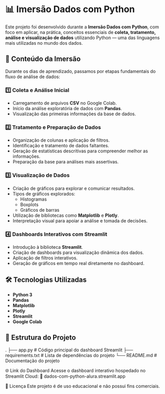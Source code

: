 # 📊 Imersão Dados com Python

Este projeto foi desenvolvido durante a **Imersão Dados com Python**, com foco em aplicar, na prática, conceitos essenciais de **coleta, tratamento, análise e visualização de dados** utilizando Python — uma das linguagens mais utilizadas no mundo dos dados.

## 🚀 Conteúdo da Imersão

Durante os dias de aprendizado, passamos por etapas fundamentais do fluxo de análise de dados:

### 1️⃣ Coleta e Análise Inicial
- Carregamento de arquivos **CSV** no Google Colab.
- Início da análise exploratória de dados com **Pandas**.
- Visualização das primeiras informações da base de dados.

### 2️⃣ Tratamento e Preparação de Dados
- Organização de colunas e aplicação de filtros.
- Identificação e tratamento de dados faltantes.
- Geração de estatísticas descritivas para compreender melhor as informações.
- Preparação da base para análises mais assertivas.

### 3️⃣ Visualização de Dados
- Criação de gráficos para explorar e comunicar resultados.
- Tipos de gráficos explorados:
  - Histogramas
  - Boxplots
  - Gráficos de barras
- Utilização de bibliotecas como **Matplotlib** e **Plotly**.
- Interpretação visual para apoiar a análise e tomada de decisões.

### 4️⃣ Dashboards Interativos com Streamlit
- Introdução à biblioteca **Streamlit**.
- Criação de dashboards para visualização dinâmica dos dados.
- Aplicação de filtros interativos.
- Geração de gráficos em tempo real diretamente no dashboard.

## 🛠 Tecnologias Utilizadas
- **Python 3**
- **Pandas**
- **Matplotlib**
- **Plotly**
- **Streamlit**
- **Google Colab**

## 📂 Estrutura do Projeto
.
├── app.py              # Código principal do dashboard Streamlit
├── requirements.txt    # Lista de dependências do projeto
└── README.md           # Documentação do projeto

🌐 Link do Dashboard
Acesse o dashboard interativo hospedado no Streamlit Cloud:
🔗 dados-com-python-alura.streamlit.app

📜 Licença
Este projeto é de uso educacional e não possui fins comerciais.
